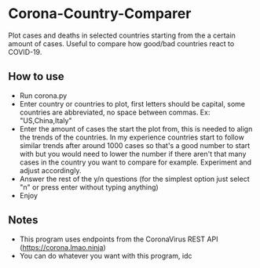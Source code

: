 # Corona-Country-Comparer
Plot cases and deaths in selected countries starting from the a certain amount of cases. Useful to compare how good/bad countries react to COVID-19.

## How to use
* Run corona.py
* Enter country or countries to plot, first letters should be capital, some countries are abbreviated, no space between commas. Ex: "US,China,Italy"
* Enter the amount of cases the start the plot from, this is needed to align the trends of the countries. In my experience countries start to follow similar trends after around 1000 cases so that's a good number to start with but you would need to lower the number if there aren't that many cases in the country you want to compare for example. Experiment and adjust accordingly.
* Answer the rest of the y/n questions (for the simplest option just select "n" or press enter without typing anything)
* Enjoy

## Notes
* This program uses endpoints from the CoronaVirus REST API (https://corona.lmao.ninja)
* You can do whatever you want with this program, idc

